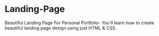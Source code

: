 # Landing-Page
Beautiful Landing Page For Personal Portfolio- You’ll learn how to create beautiful landing page design using just HTML &amp; CSS.
